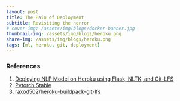 ```yaml
---
layout: post
title: The Pain of Deployment
subtitle: Revisiting the horror
# cover-img: /assets/img/blogs/docker-banner.jpg
thumbnail-img: /assets/img/blogs/heroku.png
share-img: /assets/img/blogs/heroku.png
tags: [ml, heroku, git, deployment]
---
```





### References

1. [Deploying NLP Model on Heroku using Flask, NLTK, and Git-LFS](https://medium.com/analytics-vidhya/deploying-nlp-model-on-heroku-using-flask-nltk-and-git-lfs-eed7d1b22b11)
2. [Pytorch Stable](https://download.pytorch.org/whl/torch_stable.html)
3. [raxod502/heroku-buildpack-git-lfs](https://github.com/raxod502/heroku-buildpack-git-lfs)